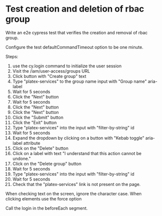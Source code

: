 # Test creation and deletion of rbac group

Write an e2e cypress test that verifies the creation and removal of rbac group.

Configure the test defaultCommandTimeout option to be one minute.

Steps:

1. use the cy.login command to initialize the user session
2. Visit the /iam/user-access/groups URL
3. Click button with "Create group" text 
4. Type "platex-services" to the group name input with "Group name" aria-label
5. Wait for 5 seconds
6. Click the "Next" button
7. Wait for 5 seconds
8. Click the "Next" button
9. Click the "Next" button
10. Click the "Submit" button
11. Click the "Exit" button
12. Type "platex-services" into the input with "filter-by-string" id
13. Wait for 5 seconds
14. Expand the dropdown by clicking on a button with "Kebab toggle" aria-label attribute
15. Click on the "Delete" button
16. Click on a label with text "I understand that this action cannot be undone."
17. Click on the "Delete group" button
19. Wait for 5 seconds
12. Type "platex-services" into the input with "filter-by-string" id
13. Wait for 5 seconds
20. Check that the "platex-services" link is not present on the page.


When checking text on the screen, ignore the character case. When clicking elements use the force option

Call the login in the beforeEach segment.
